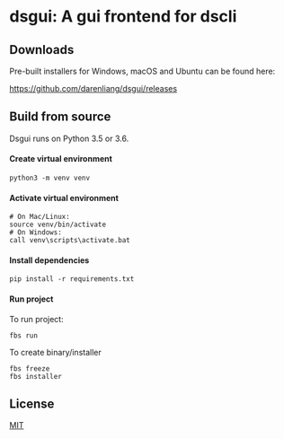 # dsgui: A gui frontend for dscli

## Downloads

Pre-built installers for Windows, macOS and Ubuntu can be found here:

https://github.com/darenliang/dsgui/releases

## Build from source

Dsgui runs on Python 3.5 or 3.6.

#### Create virtual environment

```
python3 -m venv venv
```

#### Activate virtual environment

```
# On Mac/Linux:
source venv/bin/activate
# On Windows:
call venv\scripts\activate.bat
```

#### Install dependencies

```
pip install -r requirements.txt
```

#### Run project

To run project:

```
fbs run
```

To create binary/installer

```
fbs freeze
fbs installer
```

## License

[MIT](https://github.com/darenliang/dsgui/blob/master/LICENSE)